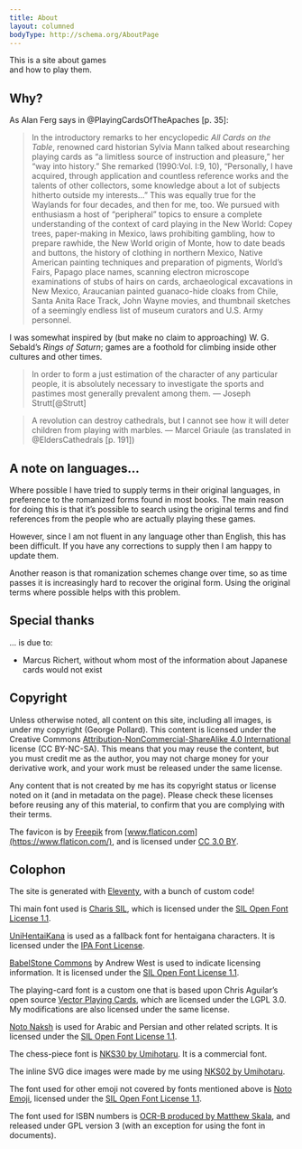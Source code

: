```yaml
---
title: About
layout: columned
bodyType: http://schema.org/AboutPage
---
```


<article>

<p className="lead text-center">This is a site about games<br />and how to play them.</p>

## Why?
As Alan Ferg says in @PlayingCardsOfTheApaches [p. 35]:

> In the introductory remarks to her encyclopedic <em>All Cards on the
> Table</em>, renowned card historian Sylvia Mann talked about researching
> playing cards as “a limitless source of instruction and pleasure,” her “way
> into history.” She remarked (1990:Vol. I:9, 10), “Personally, I have acquired,
> through application and countless reference works and the talents of other
> collectors, some knowledge about a lot of subjects hitherto outside my
> interests…” This was equally true for the Waylands for four decades, and then
> for me, too. We pursued with enthusiasm a host of “peripheral” topics to
> ensure a complete understanding of the context of card playing in the New
> World: Copey trees, paper-making in Mexico, laws prohibiting gambling, how to
> prepare rawhide, the New World origin of Monte, how to date beads and buttons,
> the history of clothing in northern Mexico, Native American painting
> techniques and preparation of pigments, World’s Fairs, Papago place names,
> scanning electron microscope examinations of stubs of hairs on cards,
> archaeological excavations in New Mexico, Araucanian painted guanaco-hide
> cloaks from Chile, Santa Anita Race Track, John Wayne movies, and thumbnail
> sketches of a seemingly endless list of museum curators and U.S. Army
> personnel.

I was somewhat inspired by (but make no claim to approaching) W. G. Sebald’s
<cite>Rings of Saturn</cite>; games are a foothold for climbing inside other
cultures and other times.

> In order to form a just estimation of the character of any particular people,
> it is absolutely necessary to investigate the sports and pastimes most
> generally prevalent among them. — Joseph Strutt[@Strutt]

> A revolution can destroy cathedrals, but I cannot see how it will deter
> children from playing with marbles. — Marcel Griaule (as translated in
> @EldersCathedrals [p. 191])

## A note on languages…

Where possible I have tried to supply terms in their original languages, in
preference to the romanized forms found in most books. The main reason for doing
this is that it’s possible to search using the original terms and find
references from the people who are actually playing these games.

However, since I am not fluent in any language other than English, this has been
difficult. If you have any corrections to supply then I am happy to update them.

Another reason is that romanization schemes change over time, so as time passes
it is increasingly hard to recover the original form. Using the original terms
where possible helps with this problem.

## Special thanks

… is due to:

- Marcus Richert, without whom most of the information about Japanese cards would not exist

## Copyright

Unless otherwise noted, all content on this site, including all images, is under
my copyright (George Pollard). This content is licensed under the Creative
Commons [Attribution-NonCommercial-ShareAlike 4.0
International](https://creativecommons.org/licenses/by-nc-sa/4.0/) license (CC
BY-NC-SA). This means that you may reuse the content, but you must credit me as
the author, you may not charge money for your derivative work, and your work
must be released under the same license.

Any content that is not created by me has its copyright status or license noted
on it (and in metadata on the page). Please check these licenses before reusing
any of this material, to confirm that you are complying with their terms.

The favicon is by [Freepik](https://www.freepik.com/) from
[www.flaticon.com](https://www.flaticon.com/), and is licensed under [CC 3.0
BY](http://creativecommons.org/licenses/by/3.0/).

## Colophon

The site is generated with [Eleventy](https://www.11ty.dev/), with a bunch of custom code!

Thi main font used is [Charis SIL](https://software.sil.org/charis/), which is licensed under the [SIL Open Font License 1.1](https://scripts.sil.org/OFL).

<!--
The main font used is the [Brill typeface v4.0](https://brill.com/page/BrillFont/brill-typeface), which is free for non-commercial use.
-->

<!--
The main fonts are [Inter by Rasmus Andersson](https://rsms.me/inter/) (body text),
[Fira GO](https://bboxtype.com/typefaces/FiraGO) (body italics), and
[Vollkorn by Friedrich Althausen](http://vollkorn-typeface.com/) (headings).
-->

[UniHentaiKana](https://wakufactory.jp/densho/font/hentai/) is used as a fallback font for <span lang="ja-Latn">hentaigana</span> characters. It is licensed under the [IPA Font License](https://opensource.org/licenses/IPA).

[BabelStone Commons](https://www.babelstone.co.uk/Fonts/) by Andrew West is used to indicate licensing information. It is licensed under the [SIL Open Font License 1.1](https://scripts.sil.org/OFL).

<!--
The playing-card font is [NKD04 by Umihotaru](https://umihotaru.work/). It has a
[nonstandard but liberal license](https://umihotaru.work/faq.txt).
-->

The playing-card font is a custom one that is based upon Chris Aguilar’s open source [Vector Playing Cards](https://totalnonsense.com/open-source-vector-playing-cards/), which are licensed under the LGPL 3.0. My modifications are also licensed under the same license.

[Noto Naksh](https://fonts.google.com/noto/specimen/Noto+Naskh+Arabic) is used for Arabic and Persian and other related scripts. It is licensed under the [SIL Open Font License 1.1](https://scripts.sil.org/OFL).

The chess-piece font is [NKS30 by Umihotaru](https://booth.pm/ja/items/1949217).  It is a commercial font.

The inline SVG dice images were made by me using [NKS02 by Umihotaru](https://umihotaru.booth.pm/items/1949118).

The font used for other emoji not covered by fonts mentioned above is [Noto Emoji](https://fonts.google.com/noto/specimen/Noto+Emoji/about), licensed under the [SIL Open Font License 1.1](https://scripts.sil.org/cms/scripts/page.php?site_id=nrsi&id=OFL).

The font used for ISBN numbers is [OCR-B produced by Matthew Skala](https://tsukurimashou.osdn.jp/ocr.php.en), and released under GPL version 3 (with an exception for using the font in documents).

</article>

